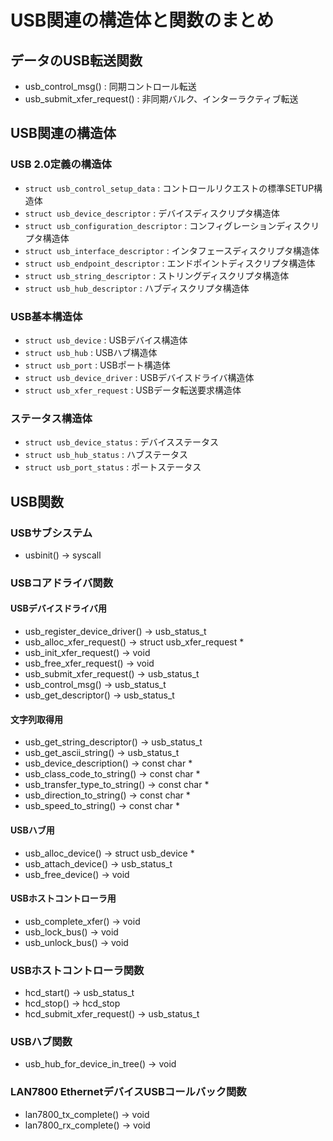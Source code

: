 # USB関連の構造体と関数のまとめ

## データのUSB転送関数

- usb_control_msg()          : 同期コントロール転送
- usb_submit_xfer_request() : 非同期バルク、インターラクティブ転送

## USB関連の構造体

### USB 2.0定義の構造体

- `struct usb_control_setup_data`       : コントロールリクエストの標準SETUP構造体
- `struct usb_device_descriptor`        : デバイスディスクリプタ構造体
- `struct usb_configuration_descriptor` : コンフィグレーションディスクリプタ構造体
- `struct usb_interface_descriptor`     : インタフェースディスクリプタ構造体
- `struct usb_endpoint_descriptor`      : エンドポイントディスクリプタ構造体
- `struct usb_string_descriptor`        : ストリングディスクリプタ構造体
- `struct usb_hub_descriptor`           : ハブディスクリプタ構造体

### USB基本構造体

- `struct usb_device`        : USBデバイス構造体
- `struct usb_hub`           : USBハブ構造体
- `struct usb_port`          : USBポート構造体
- `struct usb_device_driver` : USBデバイスドライバ構造体
- `struct usb_xfer_request`  : USBデータ転送要求構造体

### ステータス構造体

- `struct usb_device_status` : デバイスステータス
- `struct usb_hub_status`    : ハブステータス
- `struct usb_port_status`   : ポートステータス

## USB関数

### USBサブシステム

- usbinit() -> syscall

### USBコアドライバ関数

#### USBデバイスドライバ用

- usb_register_device_driver() -> usb_status_t
- usb_alloc_xfer_request() -> struct usb_xfer_request *
- usb_init_xfer_request() -> void
- usb_free_xfer_request() -> void
- usb_submit_xfer_request() -> usb_status_t
- usb_control_msg() -> usb_status_t
- usb_get_descriptor() -> usb_status_t

#### 文字列取得用

- usb_get_string_descriptor() -> usb_status_t
- usb_get_ascii_string() -> usb_status_t
- usb_device_description() -> const char *
- usb_class_code_to_string() -> const char *
- usb_transfer_type_to_string() -> const char *
- usb_direction_to_string() -> const char *
- usb_speed_to_string() -> const char *

#### USBハブ用

- usb_alloc_device() -> struct usb_device *
- usb_attach_device() -> usb_status_t
- usb_free_device() -> void

#### USBホストコントローラ用

- usb_complete_xfer() -> void
- usb_lock_bus() -> void
- usb_unlock_bus() -> void

### USBホストコントローラ関数

- hcd_start() -> usb_status_t
- hcd_stop() -> hcd_stop
- hcd_submit_xfer_request() -> usb_status_t

### USBハブ関数

- usb_hub_for_device_in_tree() -> void

### LAN7800 EthernetデバイスUSBコールバック関数

- lan7800_tx_complete() -> void
- lan7800_rx_complete() -> void
